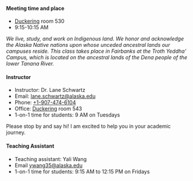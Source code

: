 #### Meeting time and place

* [Duckering](https://uaf.edu/campusmap/for-visitors/buildings/duckering.php) room 530
* 9:15-10:15 AM

*We live, study, and work on Indigenous land. We honor and acknowledge the Alaska Native nations upon whose unceded ancestral lands our campuses reside. This class takes place in Fairbanks at the Troth Yeddha' Campus, which is located on the ancestral lands of the Dena people of the lower Tanana River.*

#### Instructor

* Instructor: Dr. Lane Schwartz
* Email: [lane.schwartz@alaska.edu](mailto:lane.schwartz@alaska.edu)
* Phone: [+1-907-474-6104](tel:+1-907-474-6104)
* Office: [Duckering](https://uaf.edu/campusmap/for-visitors/buildings/duckering.php) room 543
* 1-on-1 time for students: 9 AM on Tuesdays

Please stop by and say hi! I am excited to help you in your academic journey.


#### Teaching Assistant

* Teaching assistant: Yali Wang
* Email [ywang35@alaska.edu](mailto:ywang35@alaska.edu)
* 1-on-1 time for students: 9:15 AM to 12:15 PM on Fridays
